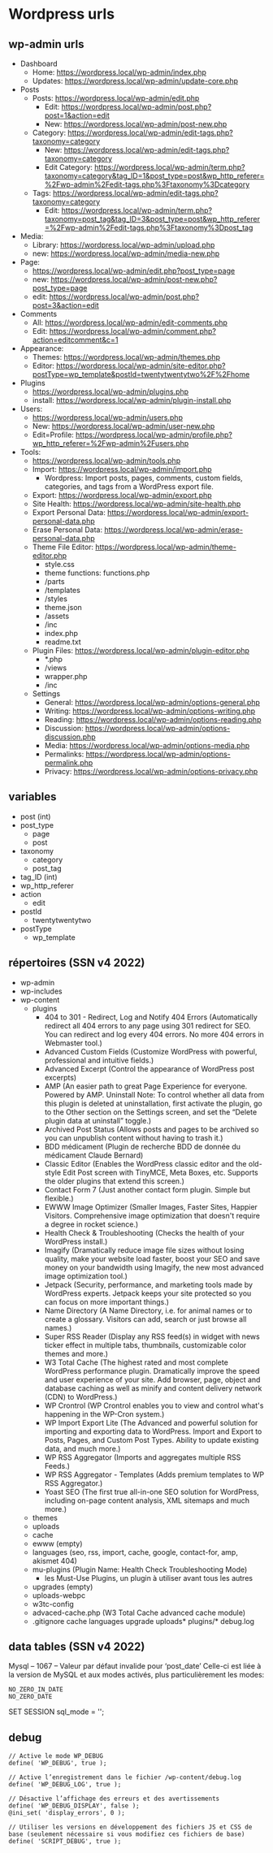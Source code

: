 Wordpress urls
==============

## wp-admin urls

- Dashboard
    + Home: https://wordpress.local/wp-admin/index.php
    + Updates: https://wordpress.local/wp-admin/update-core.php
- Posts
    + Posts: https://wordpress.local/wp-admin/edit.php
        * Edit: https://wordpress.local/wp-admin/post.php?post=1&action=edit
        * New: https://wordpress.local/wp-admin/post-new.php
    + Category: https://wordpress.local/wp-admin/edit-tags.php?taxonomy=category
        * New: https://wordpress.local/wp-admin/edit-tags.php?taxonomy=category
        * Edit Category: https://wordpress.local/wp-admin/term.php?taxonomy=category&tag_ID=1&post_type=post&wp_http_referer=%2Fwp-admin%2Fedit-tags.php%3Ftaxonomy%3Dcategory
    + Tags: https://wordpress.local/wp-admin/edit-tags.php?taxonomy=category
        * Edit: https://wordpress.local/wp-admin/term.php?taxonomy=post_tag&tag_ID=3&post_type=post&wp_http_referer=%2Fwp-admin%2Fedit-tags.php%3Ftaxonomy%3Dpost_tag
- Media:
    + Library: https://wordpress.local/wp-admin/upload.php
    + new: https://wordpress.local/wp-admin/media-new.php
- Page:
    + https://wordpress.local/wp-admin/edit.php?post_type=page
    + new: https://wordpress.local/wp-admin/post-new.php?post_type=page
    + edit: https://wordpress.local/wp-admin/post.php?post=3&action=edit
- Comments
    + All: https://wordpress.local/wp-admin/edit-comments.php   
    + Edit: https://wordpress.local/wp-admin/comment.php?action=editcomment&c=1
- Appearance:
    + Themes: https://wordpress.local/wp-admin/themes.php
    + Editor: https://wordpress.local/wp-admin/site-editor.php?postType=wp_template&postId=twentytwentytwo%2F%2Fhome
- Plugins
    + https://wordpress.local/wp-admin/plugins.php
    + install: https://wordpress.local/wp-admin/plugin-install.php
- Users:
    + https://wordpress.local/wp-admin/users.php
    + New: https://wordpress.local/wp-admin/user-new.php
    + Edit=Profile: https://wordpress.local/wp-admin/profile.php?wp_http_referer=%2Fwp-admin%2Fusers.php
- Tools: 
    + https://wordpress.local/wp-admin/tools.php
    + Import: https://wordpress.local/wp-admin/import.php
        * Wordpress: Import posts, pages, comments, custom fields, categories, and tags from a WordPress export file.
    + Export: https://wordpress.local/wp-admin/export.php
    + Site Health: https://wordpress.local/wp-admin/site-health.php
    + Export Personal Data: https://wordpress.local/wp-admin/export-personal-data.php
    + Erase Personal Data: https://wordpress.local/wp-admin/erase-personal-data.php
    + Theme File Editor: https://wordpress.local/wp-admin/theme-editor.php
        * style.css
        * theme functions: functions.php
        * /parts
        * /templates
        * /styles
        * theme.json
        * /assets
        * /inc
        * index.php
        * readme.txt
    + Plugin Files: https://wordpress.local/wp-admin/plugin-editor.php
        * *.php
        * /views
        * wrapper.php
        * /inc
    + Settings
        * General: https://wordpress.local/wp-admin/options-general.php
        * Writing: https://wordpress.local/wp-admin/options-writing.php
        * Reading: https://wordpress.local/wp-admin/options-reading.php
        * Discussion: https://wordpress.local/wp-admin/options-discussion.php
        * Media: https://wordpress.local/wp-admin/options-media.php
        * Permalinks: https://wordpress.local/wp-admin/options-permalink.php
        * Privacy: https://wordpress.local/wp-admin/options-privacy.php

## variables

- post (int)
- post_type
    + page
    + post
- taxonomy
    + category
    + post_tag
- tag_ID (int)
- wp_http_referer
- action
    + edit
- postId
    + twentytwentytwo
- postType
    + wp_template
    

## répertoires (SSN v4 2022)

- wp-admin
- wp-includes
- wp-content
    + plugins
        * 404 to 301 - Redirect, Log and Notify 404 Errors (Automatically redirect all 404 errors to any page using 301 redirect for SEO. You can redirect and log every 404 errors. No more 404 errors in Webmaster tool.)
        * Advanced Custom Fields (Customize WordPress with powerful, professional and intuitive fields.)
        * Advanced Excerpt (Control the appearance of WordPress post excerpts)
        * AMP (An easier path to great Page Experience for everyone. Powered by AMP. Uninstall Note: To control whether all data from this plugin is deleted at uninstallation, first activate the plugin, go to the Other section on the Settings screen, and set the “Delete plugin data at uninstall” toggle.)
        * Archived Post Status (Allows posts and pages to be archived so you can unpublish content without having to trash it.)
        * BDD médicament (Plugin de recherche BDD de donnée du médicament Claude Bernard)
        * Classic Editor (Enables the WordPress classic editor and the old-style Edit Post screen with TinyMCE, Meta Boxes, etc. Supports the older plugins that extend this screen.)
        * Contact Form 7 (Just another contact form plugin. Simple but flexible.)
        * EWWW Image Optimizer (Smaller Images, Faster Sites, Happier Visitors. Comprehensive image optimization that doesn't require a degree in rocket science.)
        * Health Check & Troubleshooting (Checks the health of your WordPress install.)
        * Imagify (Dramatically reduce image file sizes without losing quality, make your website load faster, boost your SEO and save money on your bandwidth using Imagify, the new most advanced image optimization tool.)
        * Jetpack (Security, performance, and marketing tools made by WordPress experts. Jetpack keeps your site protected so you can focus on more important things.)
        * Name Directory (A Name Directory, i.e. for animal names or to create a glossary. Visitors can add, search or just browse all names.)
        * Super RSS Reader (Display any RSS feed(s) in widget with news ticker effect in multiple tabs, thumbnails, customizable color themes and more.)
        * W3 Total Cache (The highest rated and most complete WordPress performance plugin. Dramatically improve the speed and user experience of your site. Add browser, page, object and database caching as well as minify and content delivery network (CDN) to WordPress.)
        * WP Crontrol (WP Crontrol enables you to view and control what's happening in the WP-Cron system.)
        * WP Import Export Lite (The Advanced and powerful solution for importing and exporting data to WordPress. Import and Export to Posts, Pages, and Custom Post Types. Ability to update existing data, and much more.)
        * WP RSS Aggregator (Imports and aggregates multiple RSS Feeds.)
        * WP RSS Aggregator - Templates (Adds premium templates to WP RSS Aggregator.)
        * Yoast SEO (The first true all-in-one SEO solution for WordPress, including on-page content analysis, XML sitemaps and much more.)
    + themes
    + uploads
    + cache
    + ewww (empty)
    + languages (seo, rss, import, cache, google, contact-for, amp, akismet 404)
    + mu-plugins (Plugin Name: Health Check Troubleshooting Mode)
        * les Must-Use Plugins, un plugin à utiliser avant tous les autres
    + upgrades (empty)
    + uploads-webpc
    + w3tc-config
    + advaced-cache.php (W3 Total Cache advanced cache module)
    + .gitignore
        cache
        languages
        upgrade
        uploads*
        plugins/*
        debug.log

## data tables (SSN v4 2022)

Mysql – 1067 – Valeur par défaut invalide pour ‘post_date’
Celle-ci est liée à la version de MySQL et aux modes activés,
plus particulièrement les modes:

    NO_ZERO_IN_DATE
    NO_ZERO_DATE

SET SESSION sql_mode = '';

## debug

```
// Active le mode WP_DEBUG
define( 'WP_DEBUG', true );
 
// Active l’enregistrement dans le fichier /wp-content/debug.log
define( 'WP_DEBUG_LOG', true );
 
// Désactive l’affichage des erreurs et des avertissements
define( 'WP_DEBUG_DISPLAY', false );
@ini_set( 'display_errors', 0 );
 
// Utiliser les versions en développement des fichiers JS et CSS de base (seulement nécessaire si vous modifiez ces fichiers de base)
define( 'SCRIPT_DEBUG', true );
```